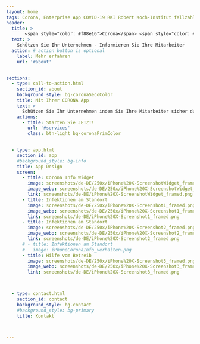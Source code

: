 ```yaml
---
layout: home
tags: Corona, Enterprise App COVID-19 RKI Robert Koch-Institut fallzahlen enterprise gesundheit Mitarbeiter unternehmen Infektionsfälle deutschland Corona  COVID-19  COVID19  COVID  Virus  Coronavirus  Testzentrum  Schnelltest  PCR  Testzentren  Corona-Testzentrum   Infektion  Symptome  Fieber  Husten  Unwohlsein  krank  Erkrankung  Coronavirus-Erkrankung  Impfen  Impfung  ansteckend  ansteckung  Arzt  Ärzte  Gesundheit  Risikogruppe  Maske  Teststellen  Gesundheitswesens  Hotline  Phase 1  Phase 2  Phase 3  Mund-Nasen-Schutzmasken  Schutzmasken  Mundschutz  Sicherheit  Hygiene  Hygienekonzept  Hygienemaßnahmen  Hygienemittel   Wiederanlauf  Handhygiene  Risikogruppe  Verhaltensregeln  Covid-19-Pandemie  Corona-Pandemie  Pandemie  Kurzarbeit  Robert-Koch-Institut  RKI  krankenhaus  Abstand  AHA  AHA Regeln  Verdachtsfällen  Corona-Warn-App  Corona App  CWA  corona-test  Corona-Prävention  Gesundheitsangebot  Pandemiefall 
header:
  title: >
       <span style="color: #f88e16">Corona</span> <span style="color: #191919">Info App </span> 
  text: >
    Schützen Sie Ihr Unternehmen - Informieren Sie Ihre Mitarbeiter 
  action: # action button is optional
    label: Mehr erfahren
    url: '#about'
 

sections:
  - type: call-to-action.html
    section_id: about
    background_style: bg-coronaSecoColor 
    title: Mit Ihrer CORONA App
    text: >
      Schützen Sie Ihr Unternehmen indem Sie Ihre Mitarbeiter sicher durch die Pandemie führen. Schaffen Sie Transparenz über die aktuelle Situation an Ihren Unternehmensstandorten. 
    actions:
      - title: Starten Sie JETZT!
        url: '#services'
        class: btn-light bg-coronaPrimColor

 
  - type: app.html
    section_id: app
    #background_style: bg-info
    title: App Design 
    screen:
      - title: Corona Info Widget
        image: screenshots/de-DE/250x/iPhone%20X-ScreenshotWidget_framed.png
        image_webp: screenshots/de-DE/250x/iPhone%20X-ScreenshotWidget_framed.webp
        link: screenshots/de-DE/iPhone%20X-ScreenshotWidget_framed.png
      - title: Infektionen am Standort
        image: screenshots/de-DE/250x/iPhone%20X-Screenshot1_framed.png 
        image_webp: screenshots/de-DE/250x/iPhone%20X-Screenshot1_framed.webp 
        link: screenshots/de-DE/iPhone%20X-Screenshot1_framed.png
      - title: Infektionen am Standort
        image: screenshots/de-DE/250x/iPhone%20X-Screenshot2_framed.png 
        image_webp: screenshots/de-DE/250x/iPhone%20X-Screenshot2_framed.webp 
        link: screenshots/de-DE/iPhone%20X-Screenshot2_framed.png
      # - title: Infektionen am Standort
      #   image: iPhoneCoronaInfo_verhalten.png
      - title: Hilfe vom Betreib
        image: screenshots/de-DE/250x/iPhone%20X-Screenshot3_framed.png 
        image_webp: screenshots/de-DE/250x/iPhone%20X-Screenshot3_framed.webp 
        link: screenshots/de-DE/iPhone%20X-Screenshot3_framed.png 

 

  - type: contact.html
    section_id: contact
    background_style: bg-contact
    #background_style: bg-primary
    title: Kontakt
 


---
```

 